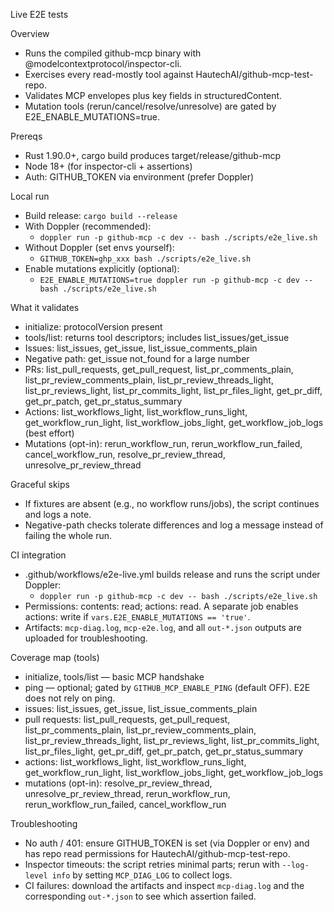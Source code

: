 Live E2E tests

Overview
- Runs the compiled github-mcp binary with @modelcontextprotocol/inspector-cli.
- Exercises every read-mostly tool against HautechAI/github-mcp-test-repo.
- Validates MCP envelopes plus key fields in structuredContent.
- Mutation tools (rerun/cancel/resolve/unresolve) are gated by E2E_ENABLE_MUTATIONS=true.

Prereqs
- Rust 1.90.0+, cargo build produces target/release/github-mcp
- Node 18+ (for inspector-cli + assertions)
- Auth: GITHUB_TOKEN via environment (prefer Doppler)

Local run
- Build release: `cargo build --release`
- With Doppler (recommended):
  - `doppler run -p github-mcp -c dev -- bash ./scripts/e2e_live.sh`
- Without Doppler (set envs yourself):
  - `GITHUB_TOKEN=ghp_xxx bash ./scripts/e2e_live.sh`
- Enable mutations explicitly (optional):
  - `E2E_ENABLE_MUTATIONS=true doppler run -p github-mcp -c dev -- bash ./scripts/e2e_live.sh`

What it validates
- initialize: protocolVersion present
- tools/list: returns tool descriptors; includes list_issues/get_issue
- Issues: list_issues, get_issue, list_issue_comments_plain
- Negative path: get_issue not_found for a large number
- PRs: list_pull_requests, get_pull_request, list_pr_comments_plain, list_pr_review_comments_plain, list_pr_review_threads_light, list_pr_reviews_light, list_pr_commits_light, list_pr_files_light, get_pr_diff, get_pr_patch, get_pr_status_summary
- Actions: list_workflows_light, list_workflow_runs_light, get_workflow_run_light, list_workflow_jobs_light, get_workflow_job_logs (best effort)
- Mutations (opt-in): rerun_workflow_run, rerun_workflow_run_failed, cancel_workflow_run, resolve_pr_review_thread, unresolve_pr_review_thread

Graceful skips
- If fixtures are absent (e.g., no workflow runs/jobs), the script continues and logs a note.
- Negative-path checks tolerate differences and log a message instead of failing the whole run.

CI integration
- .github/workflows/e2e-live.yml builds release and runs the script under Doppler:
  - `doppler run -p github-mcp -c dev -- bash ./scripts/e2e_live.sh`
- Permissions: contents: read; actions: read. A separate job enables actions: write if `vars.E2E_ENABLE_MUTATIONS == 'true'`.
- Artifacts: `mcp-diag.log`, `mcp-e2e.log`, and all `out-*.json` outputs are uploaded for troubleshooting.

Coverage map (tools)
- initialize, tools/list — basic MCP handshake
- ping — optional; gated by `GITHUB_MCP_ENABLE_PING` (default OFF). E2E does not rely on ping.
- issues: list_issues, get_issue, list_issue_comments_plain
- pull requests: list_pull_requests, get_pull_request, list_pr_comments_plain, list_pr_review_comments_plain, list_pr_review_threads_light, list_pr_reviews_light, list_pr_commits_light, list_pr_files_light, get_pr_diff, get_pr_patch, get_pr_status_summary
- actions: list_workflows_light, list_workflow_runs_light, get_workflow_run_light, list_workflow_jobs_light, get_workflow_job_logs
- mutations (opt-in): resolve_pr_review_thread, unresolve_pr_review_thread, rerun_workflow_run, rerun_workflow_run_failed, cancel_workflow_run

Troubleshooting
- No auth / 401: ensure GITHUB_TOKEN is set (via Doppler or env) and has repo read permissions for HautechAI/github-mcp-test-repo.
- Inspector timeouts: the script retries minimal parts; rerun with `--log-level info` by setting `MCP_DIAG_LOG` to collect logs.
- CI failures: download the artifacts and inspect `mcp-diag.log` and the corresponding `out-*.json` to see which assertion failed.
